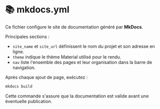 # 📚 mkdocs.yml

Ce fichier configure le site de documentation généré par **MkDocs**.

Principales sections :

- `site_name` et `site_url` définissent le nom du projet et son adresse en ligne.
- `theme` indique le thème Material utilisé pour le rendu.
- `nav` liste l'ensemble des pages et leur organisation dans la barre de navigation.

Après chaque ajout de page, exécutez :

```bash
mkdocs build
```

Cette commande s'assure que la documentation est valide avant une éventuelle publication.

